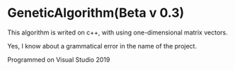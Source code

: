 # GeneticAlgorithm(Beta v 0.3)
This algorithm is writed on c++, with using one-dimensional matrix vectors.

Yes, I know about a grammatical error in the name of the project.

Programmed on Visual Studio 2019
